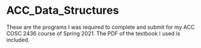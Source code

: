 # ACC_Data_Structures
 
<p>These are the programs I was required to complete and submit for my ACC COSC 2436 course of Spring 2021. The PDF of the textbook I used is included.</p>
